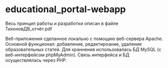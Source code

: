 # educational_portal-webapp
Весь принцип работы и разработки описан в файле ТихоновДВ_отчёт.pdf

Веб-приложения сделанное локально с помощию веб-сервера Apache. Основной функционал: добавление, редактироание, удаление образовательных статей.
Для храннения использовалась БД MySQL (с веб-интерфейсом phpMyAdmin). Связь интерфейса и БД осуществлялась через PHP.
